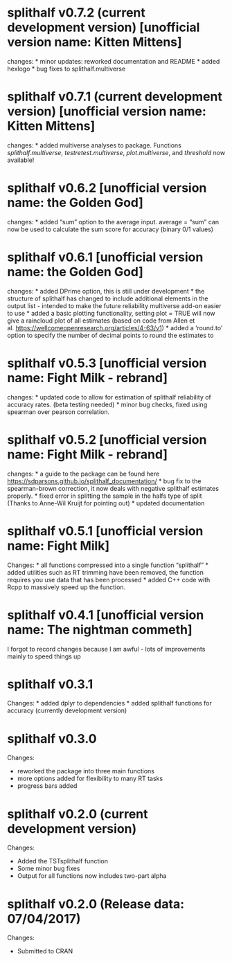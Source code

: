 
<!-- NEWS.md is generated from NEWS.Rmd. Please edit that file -->

# splithalf v0.7.2 (current development version) \[unofficial version name: Kitten Mittens\]

changes: \* minor updates: reworked documentation and README \* added
hexlogo \* bug fixes to splithalf.multiverse

# splithalf v0.7.1 (current development version) \[unofficial version name: Kitten Mittens\]

changes: \* added multiverse analyses to package. Functions
*splithalf.multiverse*, *testretest.multiverse*, *plot.multiverse*, and
*threshold* now available\!

# splithalf v0.6.2 \[unofficial version name: the Golden God\]

changes: \* added “sum” option to the average input. average = “sum” can
now be used to calculate the sum score for accuracy (binary 0/1 values)

# splithalf v0.6.1 \[unofficial version name: the Golden God\]

changes: \* added DPrime option, this is still under development \* the
structure of splithalf has changed to include additional elements in the
output list - intended to make the future reliability multiverse add-on
easier to use \* added a basic plotting functionality, setting plot =
TRUE will now give a raincloud plot of all estimates (based on code from
Allen et al. <https://wellcomeopenresearch.org/articles/4-63/v1>) \*
added a ‘round.to’ option to specify the number of decimal points to
round the estimates to

# splithalf v0.5.3 \[unofficial version name: Fight Milk - rebrand\]

changes: \* updated code to allow for estimation of splithalf
reliability of accuracy rates. (beta testing needed) \* minor bug
checks, fixed using spearman over pearson correlation.

# splithalf v0.5.2 \[unofficial version name: Fight Milk - rebrand\]

changes: \* a guide to the package can be found here
<https://sdparsons.github.io/splithalf_documentation/> \* bug fix to the
spearman-brown correction, it now deals with negative splithalf
estimates properly. \* fixed error in splitting the sample in the halfs
type of split (Thanks to Anne-Wil Kruijt for pointing out) \* updated
documentation

# splithalf v0.5.1 \[unofficial version name: Fight Milk\]

Changes: \* all functions compressed into a single function “splithalf”
\* added utilities such as RT trimming have been removed, the function
requires you use data that has been processed \* added C++ code with
Rcpp to massively speed up the function.

# splithalf v0.4.1 \[unofficial version name: The nightman commeth\]

I forgot to record changes because I am awful - lots of improvements
mainly to speed things up

# splithalf v0.3.1

Changes: \* added dplyr to dependencies \* added splithalf functions for
accuracy (currently development version)

# splithalf v0.3.0

Changes:

  - reworked the package into three main functions
  - more options added for flexibility to many RT tasks
  - progress bars added

# splithalf v0.2.0 (current development version)

Changes:

  - Added the TSTsplithalf function
  - Some minor bug fixes
  - Output for all functions now includes two-part alpha

# splithalf v0.2.0 (Release data: 07/04/2017)

Changes:

  - Submitted to CRAN
